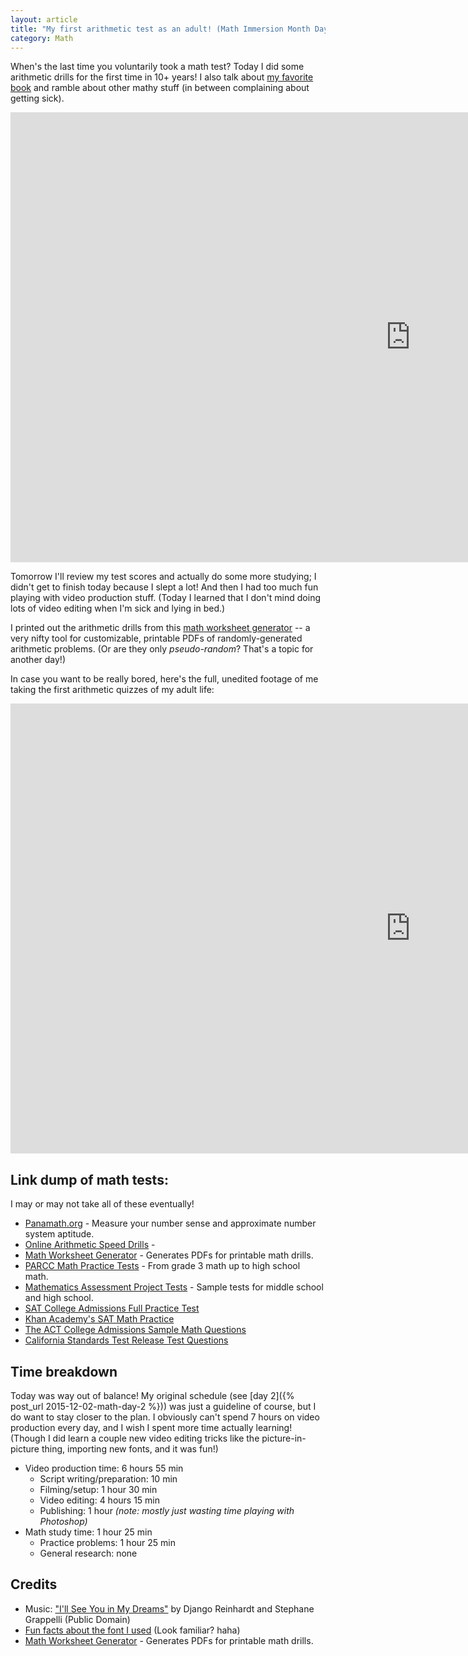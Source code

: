 ```yaml
---
layout: article
title: "My first arithmetic test as an adult! (Math Immersion Month Day 3)"
category: Math
---
```


When's the last time you voluntarily took a math test? Today I did some arithmetic drills for the first time in 10+ years! I also talk about [my favorite book](http://amzn.to/1ldS6SY) and ramble about other mathy stuff (in between complaining about getting sick).

<iframe width="1280" height="720" src="https://www.youtube.com/embed/X47bF84HgBE?controls=0" frameborder="0" allowfullscreen></iframe>

Tomorrow I'll review my test scores and actually do some more studying; I didn't get to finish today because I slept a lot! And then I had too much fun playing with video production stuff. (Today I learned that I don't mind doing lots of video editing when I'm sick and lying in bed.) 

I printed out the arithmetic drills from this [math worksheet generator](http://themathworksheetsite.com/) -- a very nifty tool for customizable, printable PDFs of randomly-generated arithmetic problems. (Or are they only *pseudo-random*? That's a topic for another day!)

In case you want to be really bored, here's the full, unedited footage of me taking the first arithmetic quizzes of my adult life:

<iframe width="1280" height="720" src="https://www.youtube.com/embed/7xfcjybstYs?controls=0" frameborder="0" allowfullscreen></iframe>

## Link dump of math tests:
I may or may not take all of these eventually!

- [Panamath.org](http://panamath.org/) - Measure your number sense and approximate number system aptitude.
- [Online Arithmetic Speed Drills](http://arithmetic.zetamac.com/) - 
- [Math Worksheet Generator](http://themathworksheetsite.com/) - Generates PDFs for printable math drills.
- [PARCC Math Practice Tests](http://parcc.pearson.com/practice-tests/math/) - From grade 3 math up to high school math.
- [Mathematics Assessment Project Tests](http://map.mathshell.org/tests.php) - Sample tests for middle school and high school.
- [SAT College Admissions Full Practice Test](https://sat.collegeboard.org/practice/sat-practice-test)
- [Khan Academy's SAT Math Practice](https://www.khanacademy.org/test-prep/sat/sat-math-practice)
- [The ACT College Admissions Sample Math Questions](http://www.actstudent.org/sampletest/math/math_01.html)
- [California Standards Test Release Test Questions](http://www.cde.ca.gov/ta/tg/sr/css05rtq.asp)

## Time breakdown
Today was way out of balance! My original schedule (see [day 2]({% post_url 2015-12-02-math-day-2 %})) was just a guideline of course, but I do want to stay closer to the plan. I obviously can't spend 7 hours on video production every day, and I wish I spent more time actually learning! (Though I did learn a couple new video editing tricks like the picture-in-picture thing, importing new fonts, and it was fun!)

- Video production time: 6 hours 55 min
  - Script writing/preparation: 10 min
  - Filming/setup: 1 hour 30 min
  - Video editing: 4 hours 15 min
  - Publishing: 1 hour *(note: mostly just wasting time playing with Photoshop)*
- Math study time: 1 hour 25 min
  - Practice problems: 1 hour 25 min
  - General research: none

## Credits
- Music: ["I'll See You in My Dreams"](https://archive.org/details/DjangoReinhardt-51-60) by Django Reinhardt and Stephane Grappelli (Public Domain)
- [Fun facts about the font I used](http://www.sitepoint.com/brave-typeface-ask-mr-robot/) (Look familiar? haha)
- [Math Worksheet Generator](http://themathworksheetsite.com/) - Generates PDFs for printable math drills.